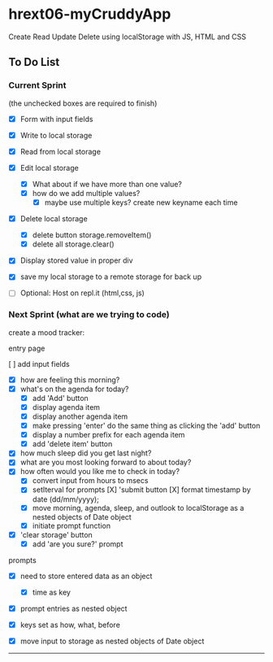 # hrext06-myCruddyApp
Create Read Update Delete using localStorage with JS, HTML and CSS


## To Do List

### Current Sprint
(the unchecked boxes are required to finish)
- [x] Form with input fields
- [x] Write to local storage
- [x] Read from local storage
- [x] Edit local storage
    - [X] What about if we have more than one value?
    - [X] how do we add multiple values?
        - [x] maybe use multiple keys? create new keyname each time

- [x] Delete local storage
    - [x] delete button storage.removeItem()
    - [x] delete all storage.clear()
- [x] Display stored value in proper div

- [X] save my local storage to a remote storage for back up

- [ ] Optional: Host on repl.it (html,css, js)

### Next Sprint (what are we trying to code)
create a mood tracker:

entry page

[ ] add input fields
- [X] how are feeling this morning?
- [X] what's on the agenda for today?
  - [X] add 'Add' button
  - [X] display agenda item
  - [X] display another agenda item
  - [X] make pressing 'enter' do the same thing as clicking the 'add' button
  - [X] display a number prefix for each agenda item
  - [X] add 'delete item' button
- [X] how much sleep did you get last night?
- [X] what are you most looking forward to about today?
- [X] how often would you like me to check in today?
  - [X] convert input from hours to msecs
  - [X] setIterval for prompts
  [X] 'submit button
    [X] format timestamp by date (dd/mm/yyyy);
  - [X] move morning, agenda, sleep, and outlook to localStorage as a nested objects of Date object
  - [X] initiate prompt function
- [X] 'clear storage' button
  - [X] add 'are you sure?' prompt

prompts

- [X] need to store entered data as an object
  - [X] time as key
-   [X] prompt entries as nested object
-   [X] keys set as how, what, before
-   [X] move input to storage as nested objects of Date object


<!--  BrainStorm

  - periodically alerts you "How are you feeling?". Offers emojis for standard responses and an input field for when more specific answers are required

  - asks you what you are doing at the time and what you were doing just before

  - asks where you are feeling it in your body. does it have a color? a shape?
  - anything else you'd like to add?

  -set schedule for prompts

  -buzz off! button - skips this prompt but next prompt asks some questions about what was going on before

  -asks about how much sleep you got at first prompt of the day

  -asks about exercise at evening prompt - what? when? how long?

  -ask about meditation at night prompt - type? when? how long?

  - ask about food after meals



- [ ] set up "How you doing?" input field and submit button
- [ ] set up prompt schedule
// use setInterval to repeat every 86400000 milliseconds for daily reminder
  - [ ] "set sched" button and functionality
  - [ ] "set time" button for each prompt
- [ ] set up emoji reponses
- [ ] add "buzz off" button
- [ ] add buttons and fields for
  - [ ] sleep
  - [ ] exercise
  - [ ] meditation
  - [ ] food
- [ ]


   -->

----------------------------------------------------------




